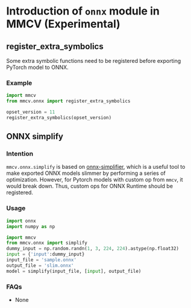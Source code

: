 # Introduction of `onnx` module in MMCV (Experimental)

## register_extra_symbolics

Some extra symbolic functions need to be registered before exporting PyTorch model to ONNX.

### Example

```python
import mmcv
from mmcv.onnx import register_extra_symbolics

opset_version = 11
register_extra_symbolics(opset_version)
```

## ONNX simplify

### Intention

`mmcv.onnx.simplify` is based on [onnx-simplifier](https://github.com/daquexian/onnx-simplifier), which is a useful tool to make exported ONNX models slimmer by performing a series of optimization. However, for Pytorch models with custom op from `mmcv`, it would break down. Thus, custom ops for ONNX Runtime should be registered.

### Usage

```python
import onnx
import numpy as np

import mmcv
from mmcv.onnx import simplify
dummy_input = np.random.randn(1, 3, 224, 224).astype(np.float32)
input = {'input':dummy_input}
input_file = 'sample.onnx'
output_file = 'slim.onnx'
model = simplify(input_file, [input], output_file)
```

### FAQs

- None
